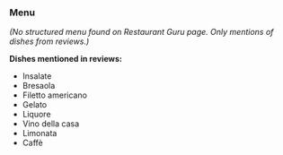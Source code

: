 ### Menu
*(No structured menu found on Restaurant Guru page. Only mentions of dishes from reviews.)*

**Dishes mentioned in reviews:**
*   Insalate
*   Bresaola
*   Filetto americano
*   Gelato
*   Liquore
*   Vino della casa
*   Limonata
*   Caffè
